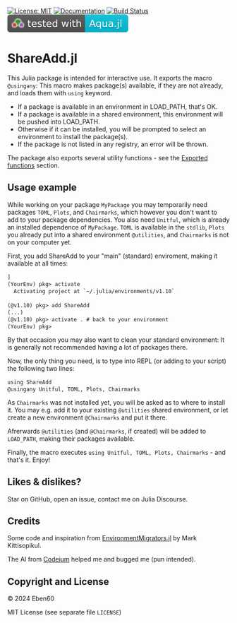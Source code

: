 [![License: MIT](https://img.shields.io/badge/License-MIT-yellow.svg)](https://opensource.org/licenses/MIT)
[![Documentation](https://img.shields.io/badge/docs-stable-blue.svg)](https://eben60.github.io/ShareAdd.jl/) 
[![Build Status](https://github.com/Eben60/YAArguParser.jl/workflows/CI/badge.svg)](https://github.com/Eben60/YAArguParser.jl/actions?query=workflow%3ACI) 
[![Aqua QA](https://raw.githubusercontent.com/JuliaTesting/Aqua.jl/master/badge.svg)](https://github.com/JuliaTesting/Aqua.jl)


# ShareAdd.jl

This Julia package is intended for interactive use. It exports the macro `@usingany`: This macro makes package(s) available, if they are not already, and loads them with `using` keyword.

- If a package is available in an environment in LOAD_PATH, that's OK.
- If a package is available in a shared environment, this environment will be pushed into LOAD_PATH.
- Otherwise if it can be installed, you will be prompted to select an environment to install the package(s).
- If the package is not listed in any registry, an error will be thrown. 

The package also exports several utility functions - see the [Exported functions](@ref) section.

## Usage example

While working on your package `MyPackage` you may temporarily need packages `TOML`, `Plots`, and `Chairmarks`, which however you don't want to add to your package dependencies. You also need `Unitful`, which is already an installed dependence of `MyPackage`. `TOML` is available in the `stdlib`, `Plots` you already put into a shared environment `@utilities`, and `Chairmarks` is not on your computer yet. 

First, you add ShareAdd to your "main" (standard) enviroment, making it available at all times:

```
]
(YourEnv) pkg> activate 
  Activating project at `~/.julia/environments/v1.10`

(@v1.10) pkg> add ShareAdd
(...)
(@v1.10) pkg> activate . # back to your environment
(YourEnv) pkg> 
```

By that occasion you may also want to clean your standard environment: It is generally not recommended having a lot of packages there.

Now, the only thing you need, is to type into REPL (or adding to your script) the following two lines:

```
using ShareAdd
@usingany Unitful, TOML, Plots, Chairmarks
```

As `Chairmarks` was not installed yet, you will be asked as to where to install it. You may e.g. add it to your existing `@utilities` shared environment, or let create a new environment `@Chairmarks` and put it there. 

Afrerwards `@utilities` (and `@Chairmarks`, if created) will be added to `LOAD_PATH`, making their packages available.

Finally, the macro executes `using Unitful, TOML, Plots, Chairmarks` - and that's it. Enjoy!

## Likes & dislikes?

Star on GitHub, open an issue, contact me on Julia Discourse.

## Credits

Some code and inspiration from [EnvironmentMigrators.jl](https://github.com/mkitti/EnvironmentMigrators.jl) by Mark Kittisopikul. 

The AI from [Codeium](https://codeium.com/) helped me and bugged me (pun intended).

## Copyright and License

© 2024 Eben60

MIT License (see separate file `LICENSE`)

